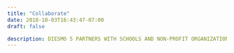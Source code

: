 ```yaml
---
title: "Collaborate"
date: 2018-10-03T16:43:47-07:00
draft: false

description: DIESMO 5 PARTNERS WITH SCHOOLS AND NON-PROFIT ORGANIZATIONS TO PROVIDE WORKSHOPS, SPEAKING ENGAGEMENTS, AND COURSES FOR STUDENTS. 
---
```

